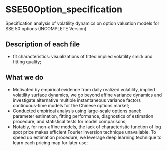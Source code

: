 # SSE50Option_specification
Specification analysis of volatility dynamics on option valuation models for SSE 50 options (INCOMPLETE Version)

## Description of each file
  
  - fit characteristics: visualizations of fitted implied volatility smirk and fitting quality;

## What we do
  - Motivated by empirical evidence from daily realized volatility, implied volatility surface dynamics, we go beyond affine variance dynamics and investigate alternative multiple instantaneous variance factors continuous-time models for the Chinese options market;
  - Conducted empirical analysis using large-scale options panel: parameter estimation, fitting performance, diagnostics of estimation procedure, and statistical tests for model comparisons;
  - Notably, for non-affine models, the lack of characteristic function of log spot price makes efficient Fourier inversion technique unavailable. To speed up estimation procedure, we leverage deep learning technique to learn each pricing map for later use;
